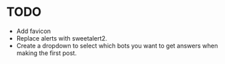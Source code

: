 # TODO

- Add favicon
- Replace alerts with sweetalert2.
- Create a dropdown to select which bots you want to get answers when making the first post.